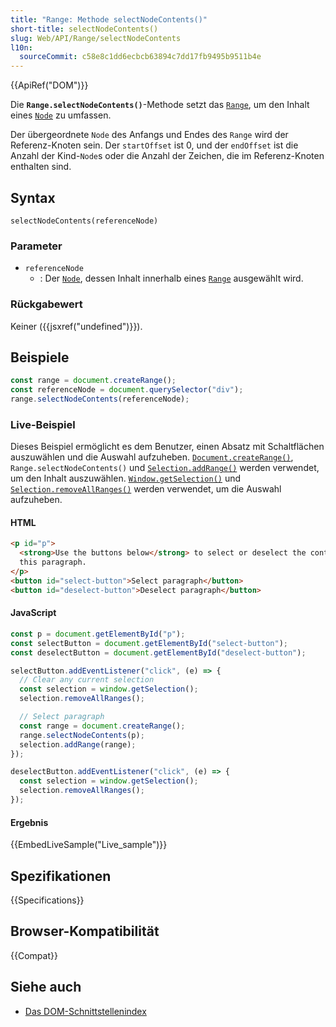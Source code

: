 ```yaml
---
title: "Range: Methode selectNodeContents()"
short-title: selectNodeContents()
slug: Web/API/Range/selectNodeContents
l10n:
  sourceCommit: c58e8c1dd6ecbcb63894c7dd17fb9495b9511b4e
---
```


{{ApiRef("DOM")}}

Die **`Range.selectNodeContents()`**-Methode setzt das [`Range`](/de/docs/Web/API/Range), um den Inhalt eines [`Node`](/de/docs/Web/API/Node) zu umfassen.

Der übergeordnete `Node` des Anfangs und Endes des `Range` wird der Referenz-Knoten sein. Der `startOffset` ist 0, und der `endOffset` ist die Anzahl der Kind-`Node`s oder die Anzahl der Zeichen, die im Referenz-Knoten enthalten sind.

## Syntax

```js-nolint
selectNodeContents(referenceNode)
```

### Parameter

- `referenceNode`
  - : Der [`Node`](/de/docs/Web/API/Node), dessen Inhalt innerhalb eines [`Range`](/de/docs/Web/API/Range) ausgewählt wird.

### Rückgabewert

Keiner ({{jsxref("undefined")}}).

## Beispiele

```js
const range = document.createRange();
const referenceNode = document.querySelector("div");
range.selectNodeContents(referenceNode);
```

### Live-Beispiel

Dieses Beispiel ermöglicht es dem Benutzer, einen Absatz mit Schaltflächen auszuwählen und die Auswahl aufzuheben. [`Document.createRange()`](/de/docs/Web/API/Document/createRange), `Range.selectNodeContents()` und
[`Selection.addRange()`](/de/docs/Web/API/Selection/addRange) werden verwendet, um den Inhalt auszuwählen.
[`Window.getSelection()`](/de/docs/Web/API/Window/getSelection) und [`Selection.removeAllRanges()`](/de/docs/Web/API/Selection/removeAllRanges) werden verwendet, um die Auswahl aufzuheben.

#### HTML

```html
<p id="p">
  <strong>Use the buttons below</strong> to select or deselect the contents of
  this paragraph.
</p>
<button id="select-button">Select paragraph</button>
<button id="deselect-button">Deselect paragraph</button>
```

#### JavaScript

```js
const p = document.getElementById("p");
const selectButton = document.getElementById("select-button");
const deselectButton = document.getElementById("deselect-button");

selectButton.addEventListener("click", (e) => {
  // Clear any current selection
  const selection = window.getSelection();
  selection.removeAllRanges();

  // Select paragraph
  const range = document.createRange();
  range.selectNodeContents(p);
  selection.addRange(range);
});

deselectButton.addEventListener("click", (e) => {
  const selection = window.getSelection();
  selection.removeAllRanges();
});
```

#### Ergebnis

{{EmbedLiveSample("Live_sample")}}

## Spezifikationen

{{Specifications}}

## Browser-Kompatibilität

{{Compat}}

## Siehe auch

- [Das DOM-Schnittstellenindex](/de/docs/Web/API/Document_Object_Model)

